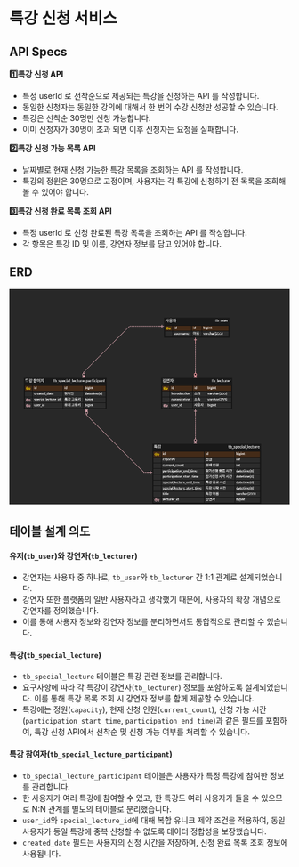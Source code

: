 # 특강 신청 서비스
## API Specs

**1️⃣특강 신청 API**

- 특정 userId 로 선착순으로 제공되는 특강을 신청하는 API 를 작성합니다.
- 동일한 신청자는 동일한 강의에 대해서 한 번의 수강 신청만 성공할 수 있습니다.
- 특강은 선착순 30명만 신청 가능합니다.
- 이미 신청자가 30명이 초과 되면 이후 신청자는 요청을 실패합니다.

**2️⃣특강 신청 가능 목록 API**

- 날짜별로 현재 신청 가능한 특강 목록을 조회하는 API 를 작성합니다.
- 특강의 정원은 30명으로 고정이며, 사용자는 각 특강에 신청하기 전 목록을 조회해 볼 수 있어야 합니다.

**3️⃣특강 신청 완료 목록 조회 API**

- 특정 userId 로 신청 완료된 특강 목록을 조회하는 API 를 작성합니다.
- 각 항목은 특강 ID 및 이름, 강연자 정보를 담고 있어야 합니다.

## ERD
![erd.png](erd.png)

## 테이블 설계 의도

#### **유저(`tb_user`)와 강연자(`tb_lecturer`)**

- 강연자는 사용자 중 하나로, `tb_user`와 `tb_lecturer` 간 1:1 관계로 설계되었습니다. 
- 강연자 또한 플랫폼의 일반 사용자라고 생각했기 때문에, 사용자의 확장 개념으로 강연자를 정의했습니다.
- 이를 통해 사용자 정보와 강연자 정보를 분리하면서도 통합적으로 관리할 수 있습니다.


#### **특강(`tb_special_lecture`)**

- `tb_special_lecture` 테이블은 특강 관련 정보를 관리합니다.
- 요구사항에 따라 각 특강이 강연자(`tb_lecturer`) 정보를 포함하도록 설계되었습니다. 이를 통해 특강 목록 조회 시 강연자 정보를 함께 제공할 수 있습니다.
- 특강에는 정원(`capacity`), 현재 신청 인원(`current_count`), 신청 가능 시간(`participation_start_time`, `participation_end_time`)과 같은 필드를 포함하여, 특강 신청 API에서 선착순 및 신청 가능 여부를 처리할 수 있습니다.


#### **특강 참여자(`tb_special_lecture_participant`)**

- `tb_special_lecture_participant` 테이블은 사용자가 특정 특강에 참여한 정보를 관리합니다.
- 한 사용자가 여러 특강에 참여할 수 있고, 한 특강도 여러 사용자가 들을 수 있으므로 N:N 관계를 별도의 테이블로 분리했습니다.
- `user_id`와 `special_lecture_id`에 대해 복합 유니크 제약 조건을 적용하여, 동일 사용자가 동일 특강에 중복 신청할 수 없도록 데이터 정합성을 보장했습니다.
- `created_date` 필드는 사용자의 신청 시간을 저장하며, 신청 완료 목록 조회 정보에 사용됩니다.
